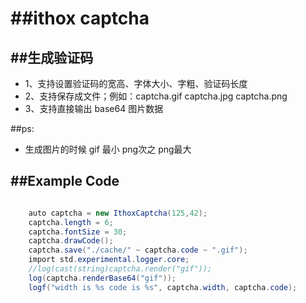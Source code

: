 ##ithox captcha
=======

##生成验证码
---------

* 1、支持设置验证码的宽高、字体大小、字粗、验证码长度
* 2、支持保存成文件；例如：captcha.gif captcha.jpg captcha.png
* 3、支持直接输出 base64 图片数据

##ps:
 * 生成图片的时候 gif 最小 png次之 png最大

##Example Code
------

```c#

	auto captcha = new IthoxCaptcha(125,42);
	captcha.length = 6;
	captcha.fontSize = 30;
	captcha.drawCode();
	captcha.save("./cache/" ~ captcha.code ~ ".gif");
	import std.experimental.logger.core;
	//log(cast(string)captcha.render("gif"));
	log(captcha.renderBase64("gif"));
	logf("width is %s code is %s", captcha.width, captcha.code);
	
```
